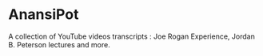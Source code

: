 # AnansiPot
A collection of YouTube videos transcripts : Joe Rogan Experience, Jordan B. Peterson lectures and more.
